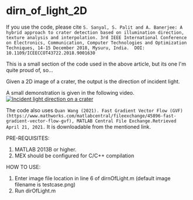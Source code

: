 # dirn_of_light_2D
If you use the code, please cite
`S. Sanyal, S. Palit and A. Banerjee: A hybrid approach to crater detection based on illumination direction, texture analysis and interpolation. 3rd IEEE International Conference   on Electronics, Communication, Computer Technologies and Optimization Techniques, 14-15 December 2018, Mysuru, India.  DOI: 10.1109/ICEECCOT43722.2018.9001630 `

This is a small section of the code used in the above article, but its one I'm quite proud of, so...

Given a 2D image of a crater, the output is the direction of incident light.

A small demonstration is given in the following video.
[![Incident light direction on a crater](https://img.youtube.com/vi/watch?v=w_xunNwPHgU/0.jpg)](https://www.youtube.com/watch?v=w_xunNwPHgU)


The code also uses 
` Quan Wang (2021). Fast Gradient Vector Flow (GVF) (https://www.mathworks.com/matlabcentral/fileexchange/45896-fast-gradient-vector-flow-gvf), MATLAB Central File Exchange.Retrieved April 21, 2021. `
It is downloadable from the mentioned link.

 PRE-REQUISITES:
 
 1. MATLAB 2013B or higher.
 2. MEX should be configured for C/C++ compilation
 
 HOW TO USE:
 
 1. Enter image file location in line 6 of dirnOfLight.m (default image filename is testcase.png)
 2. Run dirOfLight.m 

